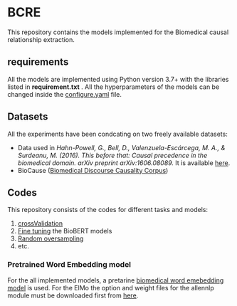# BCRE
This repository contains the models implemented for the Biomedical causal relationship extraction.

## requirements
All the models are implemented using Python version 3.7+ with the libraries listed in **requirement.txt** . All the hyperparameters of the models can be changed inside the [configure.yaml](configure.yaml) file.

## Datasets
All the experiments have been condcating on two freely available datasets:
- Data used in *Hahn-Powell, G., Bell, D., Valenzuela-Escárcega, M. A., & Surdeanu, M. (2016). This before that: Causal precedence in the biomedical domain. arXiv preprint arXiv:1606.08089.* It is available [here](https://github.com/myedibleenso/this-before-that/blob/master/annotations.json).
- BioCause ([Biomedical Discourse Causality Corpus](http://www.nactem.ac.uk/biocause/))
## Codes
This repository consists of the codes for different tasks and models:
1. [crossValidation](crossValidation.py)
2. [Fine tuning](bioBertFineTuning.py) the BioBERT models
3. [Random oversampling](oversampling.py)
4. etc.

### Pretrained Word Embedding model
For the all implemented models, a pretarine [biomedical word emebedding model](https://arizona.app.box.com/s/3n584pmbudbrlysyzltzoinflsyzpk30) is used.
For the ElMo the option and weight files for the allennlp module must be downloaded first from [here](https://allennlp.org/elmo).
###
